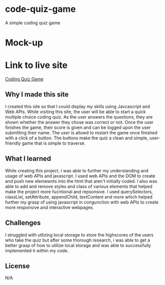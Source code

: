 # code-quiz-game

A simple coding quiz game

# Mock-up

# Link to live site
[Coding Quiz Game](https://frostyfaust.github.io/code-quiz-game/)

## Why I made this site
I created this site so that I could display my skills using Javcascript and Web APIs. While visiting this site, the user will be able to start a quick multiple choice coding quiz. As the user answers the questions, they are shown whether the answer they chose was correct or not. Once the user finishes the game, their score is given and can be logged upon the user submitting their name. The user is allowd to restart the game once finished with a click of a button. The buttons make the quiz a clean and simple, user-friendly game that is simple to traverse.  

## What I learned
While creating this project, I was able to further my understanding and usage of web APIs and javascript. I used web APIs and the DOM to create and push new elemewnts into the html that aren't initially coded. I also was able to add and remove styles and class of various elements that helped make the project more fucntional and repsonsive. I used querySelectors, classList, setAttribute, appendChild, textContent and more which helped further my grasp of using javascript in congunction with web APIs to create more responsive and interactive webpages. 

## Challenges 
I struggled with utlizing local storage to store the highscores of the users who take the quiz but after some thorough research, i was able to get a better grasp of how to utilize local storage and was able to successfully implemented it within my code.


## License
N/A
